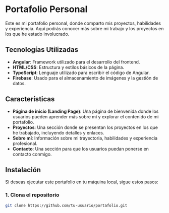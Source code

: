 # Portafolio Personal

Este es mi portafolio personal, donde comparto mis proyectos, habilidades y experiencia. Aquí podrás conocer más sobre mi trabajo y los proyectos en los que he estado involucrado.

## Tecnologías Utilizadas

- **Angular**: Framework utilizado para el desarrollo del frontend.
- **HTML/CSS**: Estructura y estilos básicos de la página.
- **TypeScript**: Lenguaje utilizado para escribir el código de Angular.
- **Firebase**: Usado para el almacenamiento de imágenes y la gestión de datos.

## Características

- **Página de inicio (Landing Page)**: Una página de bienvenida donde los usuarios pueden aprender más sobre mí y explorar el contenido de mi portafolio.
- **Proyectos**: Una sección donde se presentan los proyectos en los que he trabajado, incluyendo detalles y enlaces.
- **Sobre mí**: Información sobre mi trayectoria, habilidades y experiencia profesional.
- **Contacto**: Una sección para que los usuarios puedan ponerse en contacto conmigo.

## Instalación

Si deseas ejecutar este portafolio en tu máquina local, sigue estos pasos:

### 1. Clona el repositorio

```bash
git clone https://github.com/tu-usuario/portafolio.git